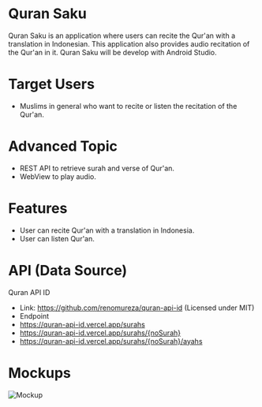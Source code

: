 # Quran Saku
Quran Saku is an application where users can recite the Qur'an with a translation in Indonesian. This application also provides audio recitation of the Qur'an in it. Quran Saku will be develop with Android Studio.

# Target Users
- Muslims in general who want to recite or listen the recitation of the Qur'an.

# Advanced Topic
- REST API to retrieve surah and verse of Qur'an.
- WebView to play audio.

# Features
- User can recite Qur'an with a translation in Indonesia.
- User can listen Qur'an.

# API (Data Source)
Quran API ID
- Link: https://github.com/renomureza/quran-api-id (Licensed under MIT)
- Endpoint
- https://quran-api-id.vercel.app/surahs
- https://quran-api-id.vercel.app/surahs/{noSurah}
- https://quran-api-id.vercel.app/surahs/{noSurah}/ayahs

# Mockups
![Mockup](https://github.com/mekas/mb1313600022/blob/master/1313618033/mockup.png)
